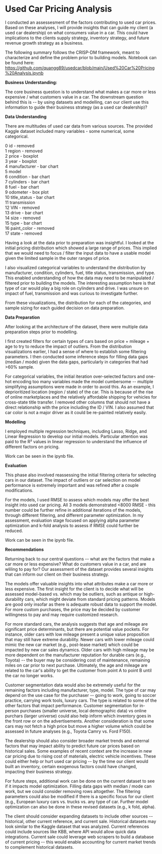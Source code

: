 # Used Car Pricing Analysis

I conducted an assessesment of the factors contributing to used car prices. Based on these analyses, I will provide insights that can guide my client (a used car dealership) on what consumers value in a car. This could have implications to the clients supply strategy, inventory strategy, and future revenue growth strategy as a business.

The following summary follows the CRISP-DM framework, meant to characterize and define the problem prior to building models.
Notebook can be found here: https://github.com/quangg89/usedcar/blob/main/Used%20Car%20Pricing%20Analysis.ipynb

**Business Understanding:**

The core business question is to understand what makes a car more or less expensive / what customers value in a car. The downstream question behind this is -- by using datasets and modelling, can our client use this information to guide their business strategy (as a used car dealership)?

**Data Understanding**

There are multitudes of used car data from various sources. The provided Kaggle dataset included many variables - some numerical, some categorical. 

 0   id - removed             
 1   region - removed        
 2   price - boxplot          
 3   year - boxplot         
 4   manufacturer - bar chart  
 5   model          
 6   condition - bar chart     
 7   cylinders - bar chart     
 8   fuel - bar chart          
 9   odometer - box plot     
 10  title_status - bar chart   
 11  transmission   
 12  VIN - removed            
 13  drive - bar chart          
 14  size - removed          
 15  type - bar chart           
 16  paint_color - removed    
 17  state - removed     

Having a look at the data prior to preparation was insightful. I looked at the initial pricing distribution which showed a large range of prices. This implied that we would need to focus / filter the input data to have a usable model given the limited sample in the outer ranges of price.

I also visualized categorical variables to understand the distribution by manufacturer, condition, cylinders, fuel, title status, transmission, and type. This enabled understanding of how the data may need to be manipulated / filtered prior to building the models. The interesting assumption here is that type of car would play a big role on cylinders and drive. I was unsure on impact of fuel, transmission and was curious to investigate further.

From these visualizations, the distribution for each of the categories, and sample sizing for each guided decision on data preparation.

**Data Preparation**

After looking at the architecture of the dataset, there were multiple data preparation steps prior to modelling.

I first created filters for certain types of cars based on price + mileage + age to try to reduce the impact of outliers. From the distribution visualizations earlier, I had a sense of where to establish some filtering parameters. I then conducted some inference steps for filling data gaps (median / mode) given the data gaps, particularly in categories that had >60% sample. 

For categorical variables, the initial iteration over-selected factors and one-hot encoding too many variables made the model cumbersome -- multiple simplifying assumptions were made in order to avoid this. As an example, I deprioritized location (region / state) of the car. This is because of the rise of online marketplaces and the relatively affordable shipping for vehicles for cross-state title transfer. I removed other columns that should not have a direct relationship with the price including the ID / VIN. I also assumed that car color is not a major driver as it could be re-painted relatively easily.

**Modelling**

I employed multiple regression techniques, including Lasso, Ridge, and Linear Regression to develop our initial models. 
Particular attention was paid to the R² values in linear regression to understand the influence of different factors on pricing. 

Work can be seen in the ipynb file.

**Evaluation**

This phase also involved reassessing the initial filtering criteria for selecting cars in our dataset. The impact of outliers or car selection on model performance is extremely important and was refined after a couple modifications. 

For the models, I used RMSE to assess which models may offer the best insight into used car pricing. All 3 models demonstrated <8000 RMSE - this number could be further refine in additional iterations of the models, through different filtering, and different parameter optimization. In my assessment, evaluation stage focused on applying alpha parameter optimization and k-fold analysis to assess if RMSE could further be reduced.

Work can be seen in the ipynb file.

**Recommendations**

Returning back to our central questions -- what are the factors that make a car more or less expensive? What do customers value in a car, and are wliling to pay for? Our assessment of the dataset provides several insights that can inform our client on their business strategy. 

The models offer valuable insights into what attributes make a car more or less expensive. The first insight for the client is to decide what will be assessed model-based vs. which may be outliers, such as antique or high-durability cars, which might deviate from standard pricing patterns. Models are good only insofar as there is adequate robust data to support the model. For more custom purchases, the price may be decided by customer willingness to pay and may require customized research.

For more standard cars, the analysis suggests that age and mileage are significant price determinants, but there are potential value pockets. For instance, older cars with low mileage present a unique value proposition that may still have extreme durability. Newer cars with lower mileage could mimic the new car market (e.g., post-lease market) which could be impacted by new car sales dynamics. Older cars with high mileage may be more dependent on the manufacturer reputation for durable cars (e.g., Toyota) -- the buyer may be considering cost of maintenance, remaining miles on car prior to next purchase. Ultimately, the age and mileage are related to the car's ability to get the customer from point A to point B until the car no longer works.

Customer segmentation data would also be extremely useful for the remaining factors including manufacturer, type, model. The type of car may depend on the use case for the purchaser -- going to work, going to soccer practice, carrying work tools, luxury cars. The type is related to some of the other factors that impact performance. Customer segmentation for in-person purchases (smaller universe, local demographic data) vs online purchars (larger universe) could also help inform which inventory goes in the front row or on the advertisements. Another consideration is that some cars may not fetch a high price but move a higher volume which could be assessed in future analyses (e.g., Toyota Camry vs. Ford F150).

The dealership should also consider broader market trends and external factors that may impact ability to predict future car prices based on historical sales. Some examples of recent context are the increase in new car pricing due to rising cost of materials,  electric vehicle incentives. These could either help or hurt used car pricing -- by the time our client would built an inventory, certain exogenous factors could have changed, impacting their business strategy.

For future steps, additional work can be done on the current dataset to see if it impacts model optimization. Filling data gaps with median / mode can work, but we could consider removing rows altogether. The filtering parameters could also be modified if there is a specific focus for our client (e.g., European luxury cars vs. trucks vs. any type of car. Further model optimization can also be done in these revised datasets (e.g., k fold, alpha).

The client should consider expanding datasets to include other sources -- historical, other current reference, and current sale. Historical datasets may look similar to the Kaggle dataset that was analyzed. Current references could include sources like KBB, where API would allow quick data integrations. Current sale could leverage web scrapers to build a database of current pricing -- this would enable accounting for current market trends to complement historical datasets.

